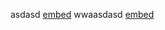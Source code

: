 asdasd
[embed](https://twitter.com/pengx17/status/1615393070564147200)
wwaasdasd
[embed](https://twitter.com/kitcarboy/status/1615822333364641793)
